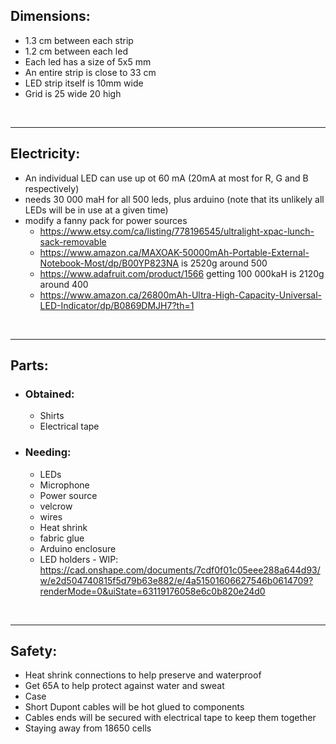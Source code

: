 ## Dimensions:
- 1.3 cm between each strip
- 1.2 cm between each led
- Each led has a size of 5x5 mm
- An entire strip is close to 33 cm
- LED strip itself is 10mm wide
- Grid is 25 wide 20 high

<br>
<hr>

## Electricity:
- An individual LED can use up ot 60 mA (20mA at most for R, G and B respectively)
- needs 30 000 maH for all 500 leds, plus arduino (note that its unlikely all LEDs will be in use at a given time)
- modify a fanny pack for power sources
    - https://www.etsy.com/ca/listing/778196545/ultralight-xpac-lunch-sack-removable
    - https://www.amazon.ca/MAXOAK-50000mAh-Portable-External-Notebook-Most/dp/B00YP823NA is 2520g around 500
    - https://www.adafruit.com/product/1566 getting 100 000kaH is 2120g around 400
    - https://www.amazon.ca/26800mAh-Ultra-High-Capacity-Universal-LED-Indicator/dp/B0869DMJH7?th=1


<br>
<hr>

## Parts:  
- ### Obtained:
    - Shirts
    - Electrical tape
- ### Needing:
    - LEDs
    - Microphone
    - Power source
    - velcrow
    - wires
    - Heat shrink
    - fabric glue
    - Arduino enclosure
    - LED holders - WIP:
     https://cad.onshape.com/documents/7cdf0f01c05eee288a644d93/w/e2d504740815f5d79b63e882/e/4a51501606627546b0614709?renderMode=0&uiState=63119176058e6c0b820e24d0

<br>
<hr>

## Safety: 
 - Heat shrink connections to help preserve and waterproof
 - Get 65A to help protect against water and sweat
 - Case 
 - Short Dupont cables will be hot glued to components
 - Cables ends will be secured with electrical tape to keep them together
 - Staying away from 18650 cells